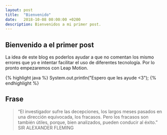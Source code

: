 ```yaml
---
layout: post
title:  "Bienvenido"
date:   2018-10-08 00:00:00 +0200
description: Bienvenidos a mi primer post.
---
```


## Bienvenido a el primer post
La idea de este blog es poderlos ayudar a que no comentan los mismo errores que yo e intentar facilitar el uso de diferentes tecnología.
Por lo pronto empezaremos con Leap Motion.

{% highlight java %}
System.out.println("Espero que les ayude <3");
{% endhighlight %}

## Frase
> “El investigador sufre las decepciones, los largos meses pasados en una dirección equivocada, los fracasos. Pero los fracasos son también útiles, porque, bien analizados, pueden conducir al éxito.”
SIR ALEXANDER FLEMING
